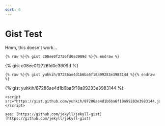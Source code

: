 ```yaml
---
sort: 6
---
```


# Gist Test

Hmm, this doesn't work...

```
{% raw %}{% gist c08ee0f2726fd0e3909d %}{% endraw %}
```

{% gist c08ee0f2726fd0e3909d %}

```
{% raw %}{% gist yuhkih/87286ae4d1b6ba6f18a99283e3983144 %}{% endraw %}
```

{% gist yuhkih/87286ae4d1b6ba6f18a99283e3983144 %}


```
<script src="https://gist.github.com/yuhkih/87286ae4d1b6ba6f18a99283e3983144.js"></script>
```

<script src="https://gist.github.com/yuhkih/87286ae4d1b6ba6f18a99283e3983144.js"></script>


```tip
see: [https://github.com/jekyll/jekyll-gist](https://github.com/jekyll/jekyll-gist)
```
